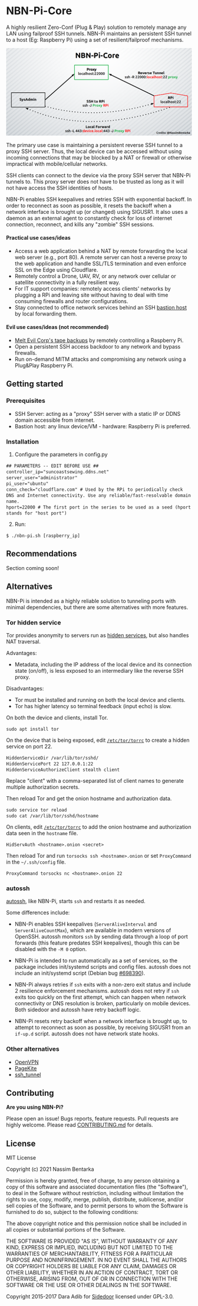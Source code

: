 # NBN-Pi-Core
A highly resilient Zero-Conf (Plug & Play) solution to remotely manage any LAN using failproof SSH tunnels.
NBN-Pi maintains an persistent SSH tunnel to a host (Eg: Raspberry Pi) using a set of resilient/failproof mechanisms.

![NBN-Pi Tunneling](https://github.com/NassimBentarka/NBN-Pi-Core/raw/main/docs/assets/NBN-Pi-Core%20Diagram.png)

The primary use case is maintaining a persistent reverse SSH tunnel to a proxy SSH server. Thus, the local device can be accessed without using incoming connections that may be blocked by a NAT or firewall or otherwise impractical with mobile/cellular networks.

SSH clients can connect to the device via the proxy SSH server that NBN-Pi tunnels to. This proxy server does not have to be trusted as long as it will not have access the SSH identities of hosts.

NBN-Pi enables SSH keepalives and retries SSH with exponential backoff. In order to reconnect as soon as possible, it resets the backoff when a network interface is brought up (or changed) using SIGUSR1. It also uses a daemon as an external agent to constantly check for loss of internet connection, reconnect, and kills any "zombie" SSH sessions.

#### Practical use cases/ideas

 * Access a web application behind a NAT by remote forwarding the local web server (e.g., port 80). A remote server can host a reverse proxy to the web application and handle SSL/TLS termination and even enforce SSL on the Edge using Cloudflare.
 * Remotely control a Drone, UAV, RV, or any network over cellular or satellite connectivity in a fully resilient way.
 * For IT support companies: remotely access clients' networks by plugging a RPi and leaving site without having to deal with time consuming firewalls and router configurations.
 * Stay connected to office network services behind an SSH [bastion host](https://en.wikipedia.org/wiki/Bastion_host) by local forwarding them.

#### Evil use cases/ideas (not recommended)
 * [Melt Evil Corp's tape backups][mrrobot] by remotely controlling a Raspberry Pi.
 * Open a persistent SSH access backdoor to any network and bypass firewalls.
 * Run on-demand MITM attacks and compromising any network using a Plug&Play Raspberry Pi.

## Getting started

### Prerequisites
  * SSH Server: acting as a "proxy" SSH server with a static IP or DDNS domain accessible from internet.
  * Bastion host: any linux device/VM - hardware: Raspberry Pi is preferred.

### Installation

  1. Configure the parameters in config.py

```
## PARAMETERS -- EDIT BEFORE USE ##
controller_ip="suncoastsewing.ddns.net"
server_user="administrator"
pi_user="ubuntu"
conn_check="cloudflare.com" # Used by the RPi to periodically check DNS and Internet connectivity. Use any reliable/fast-resolvable domain name.
hport=22000 # The first port in the series to be used as a seed (hport stands for "host port")
```
  2. Run:
```
$ ./nbn-pi.sh [raspberry_ip]
```

## Recommendations

Section coming soon!

## Alternatives

NBN-Pi is intended as a highly reliable solution to tunneling ports with minimal dependencies, but there are some alternatives with more features.

### Tor hidden service

Tor provides anonymity to servers run as [hidden services][hidden-service], but also handles NAT traversal.

Advantages:

 * Metadata, including the IP address of the local device and its connection state (on/off), is less exposed to an intermediary like the reverse SSH proxy.

Disadvantages:

 * Tor must be installed and running on both the local device and clients.
 * Tor has higher latency so terminal feedback (input echo) is slow.

On both the device and clients, install Tor.

    sudo apt install tor

On the device that is being exposed, edit [`/etc/tor/torrc`][torrc] to create a hidden service on port 22.

    HiddenServiceDir /var/lib/tor/sshd/
    HiddenServicePort 22 127.0.0.1:22
    HiddenServiceAuthorizeClient stealth client

Replace "client" with a comma-separated list of client names to generate multiple authorization secrets.

Then reload Tor and get the onion hostname and authorization data.

    sudo service tor reload
    sudo cat /var/lib/tor/sshd/hostname

On clients, edit [`/etc/tor/torrc`][torrc] to add the onion hostname and authorization data seen in the `hostname` file.

    HidServAuth <hostname>.onion <secret>

Then reload Tor and run `torsocks ssh <hostname>.onion` or set `ProxyCommand` in the `~/.ssh/config` file.

    ProxyCommand torsocks nc <hostname>.onion 22

### autossh

[autossh](http://www.harding.motd.ca/autossh/), like NBN-Pi, starts `ssh` and restarts it as needed.

Some differences include:

 * NBN-Pi enables SSH keepalives
   (`ServerAliveInterval` and `ServerAliveCountMax`),
   which are available in modern versions of OpenSSH.
   autossh monitors `ssh` by sending data through
   a loop of port forwards (this feature predates SSH keepalives),
   though this can be disabled with the `-M 0` option.

 * NBN-Pi is intended to run automatically as a set of services,
   so the package includes init/systemd scripts and config files.
   autossh does not include an init/systemd script
   (Debian bug [#698390](https://bugs.debian.org/698390)).

 * NBN-Pi always retries if `ssh` exits with a non-zero exit status and include 2 resilience enforcement mechanisms.
   autossh does not retry if `ssh` exits too quickly on the first attempt,
   which can happen when network connectivity or DNS resolution
   is broken, particularly on mobile devices.
   Both sidedoor and autossh have retry backoff logic.

 * NBN-Pi resets retry backoff when a network interface is brought up,
   to attempt to reconnect as soon as possible, by receiving SIGUSR1
   from an `if-up.d` script. autossh does not have network state hooks.

### Other alternatives

 * [OpenVPN](https://en.wikipedia.org/wiki/OpenVPN)
 * [PageKite](https://github.com/pagekite/PyPagekite/)
 * [ssh_tunnel](http://sshtunnel.sourceforge.net/)


## Contributing

**Are you using NBN-Pi?**

Please open an issue!
Bugs reports, feature requests.
Pull requests are highly welcome. Please read [CONTRIBUTING.md](CONTRIBUTING.md) for details.

## License

MIT License

Copyright (c) 2021 Nassim Bentarka

Permission is hereby granted, free of charge, to any person obtaining a copy
of this software and associated documentation files (the "Software"), to deal
in the Software without restriction, including without limitation the rights
to use, copy, modify, merge, publish, distribute, sublicense, and/or sell
copies of the Software, and to permit persons to whom the Software is
furnished to do so, subject to the following conditions:

The above copyright notice and this permission notice shall be included in all
copies or substantial portions of the Software.

THE SOFTWARE IS PROVIDED "AS IS", WITHOUT WARRANTY OF ANY KIND, EXPRESS OR
IMPLIED, INCLUDING BUT NOT LIMITED TO THE WARRANTIES OF MERCHANTABILITY,
FITNESS FOR A PARTICULAR PURPOSE AND NONINFRINGEMENT. IN NO EVENT SHALL THE
AUTHORS OR COPYRIGHT HOLDERS BE LIABLE FOR ANY CLAIM, DAMAGES OR OTHER
LIABILITY, WHETHER IN AN ACTION OF CONTRACT, TORT OR OTHERWISE, ARISING FROM,
OUT OF OR IN CONNECTION WITH THE SOFTWARE OR THE USE OR OTHER DEALINGS IN THE
SOFTWARE.

Copyright 2015-2017 Dara Adib for [Sidedoor](https://github.com/daradib/sidedoor) licensed under GPL-3.0.

[mrrobot]: https://www.forbes.com/sites/abigailtracy/2015/07/15/hacking-the-hacks-mr-robot-episode-four-sam-esmail/
[edgeos]: https://help.ubnt.com/hc/en-us/articles/205202560-EdgeMAX-Add-other-Debian-packages-to-EdgeOS
[portforwarding]: https://blog.trackets.com/2014/05/17/ssh-tunnel-local-and-remote-port-forwarding-explained-with-examples.html
[hidden-service]: https://www.torproject.org/docs/tor-hidden-service.html.en
[torrc]: https://www.torproject.org/docs/tor-manual.html.en
